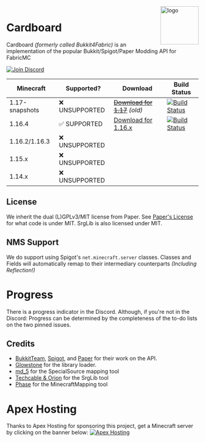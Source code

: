 
<img align="right" alt="logo" width="100" src="https://i.imgur.com/wazC5XA.png">

# Cardboard
Cardboard *(formerly called Bukkit4Fabric)* is an implementation of the popular Bukkit/Spigot/Paper Modding API for FabricMC

[![Join Discord](https://img.shields.io/badge/Discord-Join-7289DA?logo=discord&style=flat-square)](https://discord.gg/Qp4a2Nj)

| Minecraft      | Supported?                | Download      | Build Status |
|----------------|---------------------------|---------------|----------------------|
| 1.17-snapshots | &#x274C; UNSUPPORTED   | ~~[Download for 1.17](https://ci.codemc.io/job/IsaiahPatton/job/Cardboard-1.17/)~~ *(old)* | [![Build Status](https://img.shields.io/jenkins/build?jobUrl=https://ci.codemc.io/job/IsaiahPatton/job/Cardboard-1.17/&style=flat-square)](https://ci.codemc.io/job/IsaiahPatton/job/Cardboard-1.17/) |
| 1.16.4         | &#x2705; SUPPORTED        | [Download for 1.16.x](https://cardboardpowered.org/download/) | [![Build Status](https://img.shields.io/jenkins/build?jobUrl=https://ci.codemc.io/job/IsaiahPatton/job/Bukkit4Fabric/&style=flat-square)](https://cardboardpowered.org/download) |
| 1.16.2/1.16.3  | &#x274C; UNSUPPORTED      |            | |
| 1.15.x         | &#x274C; UNSUPPORTED      |                        | |
| 1.14.x         | &#x274C; UNSUPPORTED      |                        | |


## License
We inherit the dual (L)GPLv3/MIT license from Paper.
See [Paper's License](https://github.com/PaperMC/Paper/blob/master/LICENSE.md) for what code is under MIT.
SrgLib is also licensed under MIT.

## NMS Support
We do support using Spigot's ``net.minecraft.server`` classes. 
Classes and Fields will automatically remap to their intermediary counterparts *(Including Reflection!)*

# Progress
There is a progress indicator in the Discord. Although, if you're not in the Discord:
Progress can be determined by the completeness of the to-do lists on the two pinned issues.

## Credits
* [BukkitTeam](https://bukkit.org/), [Spigot](https://spigotmc.org/), and [Paper](https://papermc.io/) for their work on the API.
* [Glowstone](https://glowstonemc.net) for the library loader.
* [md_5](https://github.com/md-5/SpecialSource) for the SpecialSource mapping tool
* [Techcable & Orion](https://github.com/OrionMinecraft/SrgLib) for the SrgLib tool
* [Phase](https://github.com/phase/MinecraftMapping/) for the MinecraftMapping tool

# Apex Hosting 
Thanks to Apex Hosting for sponsoring this project, get a Minecraft server by clicking on the banner below:
[![Apex Hosting](https://cdn.apexminecrafthosting.com/img/theme/apex-hosting-mobile.png)](https://billing.apexminecrafthosting.com/aff.php?aff=3548)
